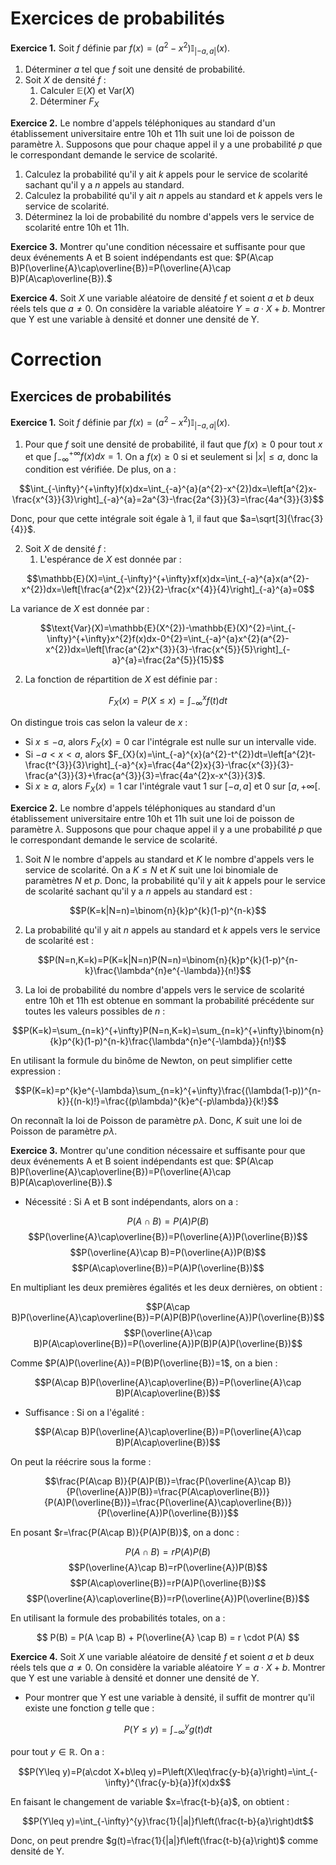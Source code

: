 # Exercices de probabilités

**Exercice 1.** Soit $f$ définie par $f(x)=(a^{2}-x^{2})\mathbb{I}_{|{-a},a|}(x).$

1. Déterminer $a$ tel que $f$ soit une densité de probabilité.
2. Soit $X$ de densité $f$ :
   1. Calculer $\mathbb{E}(X)$ et $\text{Var}(X)$
   2. Déterminer $F_{X}$

**Exercice 2.** Le nombre d'appels téléphoniques au standard d'un établissement universitaire entre 10h et 11h suit une loi de poisson de paramètre $\lambda$. Supposons que pour chaque appel il y a une probabilité $p$ que le correspondant demande le service de scolarité.

1. Calculez la probabilité qu'il y ait $k$ appels pour le service de scolarité sachant qu'il y a $n$ appels au standard.
2. Calculez la probabilité qu'il y ait $n$ appels au standard et $k$ appels vers le service de scolarité.
3. Déterminez la loi de probabilité du nombre d'appels vers le service de scolarité entre 10h et 11h.

**Exercice 3.** Montrer qu'une condition nécessaire et suffisante pour que deux événements A et B soient indépendants est que: $P(A\cap B)P(\overline{A}\cap\overline{B})=P(\overline{A}\cap B)P(A\cap\overline{B}).$

**Exercice 4.** Soit $X$ une variable aléatoire de densité $f$ et soient $a$ et $b$ deux réels tels que $a\ne0.$ On considère la variable aléatoire $Y=a\cdot X+b.$ Montrer que Y est une variable à densité et donner une densité de Y.


# Correction 


## Exercices de probabilités

**Exercice 1.** Soit $f$ définie par $f(x)=(a^{2}-x^{2})\mathbb{I}_{|{-a},a|}(x).$

1. Pour que $f$ soit une densité de probabilité, il faut que $f(x)\geq 0$ pour tout $x$ et que $\int_{-\infty}^{+\infty}f(x)dx=1$. On a $f(x)\geq 0$ si et seulement si $|x|\leq a$, donc la condition est vérifiée. De plus, on a :

$$\int_{-\infty}^{+\infty}f(x)dx=\int_{-a}^{a}(a^{2}-x^{2})dx=\left[a^{2}x-\frac{x^{3}}{3}\right]_{-a}^{a}=2a^{3}-\frac{2a^{3}}{3}=\frac{4a^{3}}{3}$$

Donc, pour que cette intégrale soit égale à 1, il faut que $a=\sqrt[3]{\frac{3}{4}}$.

2. Soit $X$ de densité $f$ :
   1. L'espérance de $X$ est donnée par :

$$\mathbb{E}(X)=\int_{-\infty}^{+\infty}xf(x)dx=\int_{-a}^{a}x(a^{2}-x^{2})dx=\left[\frac{a^{2}x^{2}}{2}-\frac{x^{4}}{4}\right]_{-a}^{a}=0$$

La variance de $X$ est donnée par :

$$\text{Var}(X)=\mathbb{E}(X^{2})-\mathbb{E}(X)^{2}=\int_{-\infty}^{+\infty}x^{2}f(x)dx-0^{2}=\int_{-a}^{a}x^{2}(a^{2}-x^{2})dx=\left[\frac{a^{2}x^{3}}{3}-\frac{x^{5}}{5}\right]_{-a}^{a}=\frac{2a^{5}}{15}$$

   2. La fonction de répartition de $X$ est définie par :

$$F_{X}(x)=P(X\leq x)=\int_{-\infty}^{x}f(t)dt$$

On distingue trois cas selon la valeur de $x$ :

- Si $x\leq -a$, alors $F_{X}(x)=0$ car l'intégrale est nulle sur un intervalle vide.
- Si $-a<x<a$, alors $F_{X}(x)=\int_{-a}^{x}(a^{2}-t^{2})dt=\left[a^{2}t-\frac{t^{3}}{3}\right]_{-a}^{x}=\frac{4a^{2}x}{3}-\frac{x^{3}}{3}-\frac{a^{3}}{3}+\frac{a^{3}}{3}=\frac{4a^{2}x-x^{3}}{3}$.
- Si $x\geq a$, alors $F_{X}(x)=1$ car l'intégrale vaut 1 sur $[-a,a]$ et 0 sur $[a,+\infty[$.

**Exercice 2.** Le nombre d'appels téléphoniques au standard d'un établissement universitaire entre 10h et 11h suit une loi de poisson de paramètre $\lambda$. Supposons que pour chaque appel il y a une probabilité $p$ que le correspondant demande le service de scolarité.

1. Soit $N$ le nombre d'appels au standard et $K$ le nombre d'appels vers le service de scolarité. On a $K\leq N$ et $K$ suit une loi binomiale de paramètres $N$ et $p$. Donc, la probabilité qu'il y ait $k$ appels pour le service de scolarité sachant qu'il y a $n$ appels au standard est :

$$P(K=k|N=n)=\binom{n}{k}p^{k}(1-p)^{n-k}$$

2. La probabilité qu'il y ait $n$ appels au standard et $k$ appels vers le service de scolarité est :

$$P(N=n,K=k)=P(K=k|N=n)P(N=n)=\binom{n}{k}p^{k}(1-p)^{n-k}\frac{\lambda^{n}e^{-\lambda}}{n!}$$

3. La loi de probabilité du nombre d'appels vers le service de scolarité entre 10h et 11h est obtenue en sommant la probabilité précédente sur toutes les valeurs possibles de $n$ :

$$P(K=k)=\sum_{n=k}^{+\infty}P(N=n,K=k)=\sum_{n=k}^{+\infty}\binom{n}{k}p^{k}(1-p)^{n-k}\frac{\lambda^{n}e^{-\lambda}}{n!}$$

En utilisant la formule du binôme de Newton, on peut simplifier cette expression :

$$P(K=k)=p^{k}e^{-\lambda}\sum_{n=k}^{+\infty}\frac{(\lambda(1-p))^{n-k}}{(n-k)!}=\frac{(p\lambda)^{k}e^{-p\lambda}}{k!}$$

On reconnaît la loi de Poisson de paramètre $p\lambda$. Donc, $K$ suit une loi de Poisson de paramètre $p\lambda$.

**Exercice 3.** Montrer qu'une condition nécessaire et suffisante pour que deux événements A et B soient indépendants est que: $P(A\cap B)P(\overline{A}\cap\overline{B})=P(\overline{A}\cap B)P(A\cap\overline{B}).$

- Nécessité : Si A et B sont indépendants, alors on a :

$$P(A\cap B)=P(A)P(B)$$
$$P(\overline{A}\cap\overline{B})=P(\overline{A})P(\overline{B})$$
$$P(\overline{A}\cap B)=P(\overline{A})P(B)$$
$$P(A\cap\overline{B})=P(A)P(\overline{B})$$

En multipliant les deux premières égalités et les deux dernières, on obtient :

$$P(A\cap B)P(\overline{A}\cap\overline{B})=P(A)P(B)P(\overline{A})P(\overline{B})$$
$$P(\overline{A}\cap B)P(A\cap\overline{B})=P(\overline{A})P(B)P(A)P(\overline{B})$$

Comme $P(A)P(\overline{A})=P(B)P(\overline{B})=1$, on a bien :

$$P(A\cap B)P(\overline{A}\cap\overline{B})=P(\overline{A}\cap B)P(A\cap\overline{B})$$

- Suffisance : Si on a l'égalité :

$$P(A\cap B)P(\overline{A}\cap\overline{B})=P(\overline{A}\cap B)P(A\cap\overline{B})$$

On peut la réécrire sous la forme :

$$\frac{P(A\cap B)}{P(A)P(B)}=\frac{P(\overline{A}\cap B)}{P(\overline{A})P(B)}=\frac{P(A\cap\overline{B})}{P(A)P(\overline{B})}=\frac{P(\overline{A}\cap\overline{B})}{P(\overline{A})P(\overline{B})}$$

En posant $r=\frac{P(A\cap B)}{P(A)P(B)}$, on a donc :

$$P(A\cap B)=rP(A)P(B)$$
$$P(\overline{A}\cap B)=rP(\overline{A})P(B)$$
$$P(A\cap\overline{B})=rP(A)P(\overline{B})$$
$$P(\overline{A}\cap\overline{B})=rP(\overline{A})P(\overline{B})$$

En utilisant la formule des probabilités totales, on a :

$$ P(B) = P(A \cap B) + P(\overline{A} \cap B) = r \cdot P(A) $$


**Exercice 4.** 
Soit $X$ une variable aléatoire de densité $f$ et soient $a$ et $b$ deux réels tels que $a\ne0.$ On considère la variable aléatoire $Y=a\cdot X+b.$ Montrer que Y est une variable à densité et donner une densité de Y.

- Pour montrer que Y est une variable à densité, il suffit de montrer qu'il existe une fonction $g$ telle que :

$$P(Y\leq y)=\int_{-\infty}^{y}g(t)dt$$

pour tout $y\in\mathbb{R}$. On a :

$$P(Y\leq y)=P(a\cdot X+b\leq y)=P\left(X\leq\frac{y-b}{a}\right)=\int_{-\infty}^{\frac{y-b}{a}}f(x)dx$$

En faisant le changement de variable $x=\frac{t-b}{a}$, on obtient :

$$P(Y\leq y)=\int_{-\infty}^{y}\frac{1}{|a|}f\left(\frac{t-b}{a}\right)dt$$

Donc, on peut prendre $g(t)=\frac{1}{|a|}f\left(\frac{t-b}{a}\right)$ comme densité de Y.